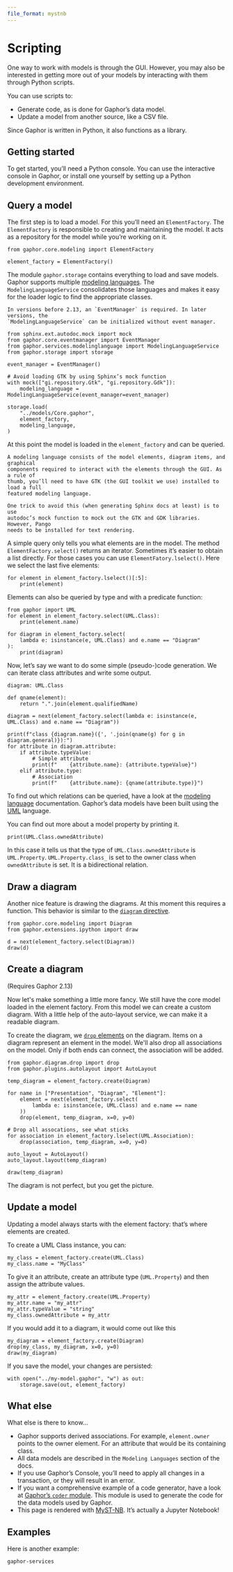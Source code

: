 ```yaml
---
file_format: mystnb
---
```


# Scripting

One way to work with models is through the GUI. However, you may also be
interested in getting more out of your models by interacting with them through
Python scripts.

You can use scripts to:

* Generate code, as is done for Gaphor’s data model.
* Update a model from another source, like a CSV file.

Since Gaphor is written in Python, it also functions as a library.

## Getting started

To get started, you’ll need a Python console. You can use the interactive
console in Gaphor, or install one yourself by setting up a Python development
environment.


## Query a model

The first step is to load a model. For this you’ll need an `ElementFactory`. The
`ElementFactory` is responsible to creating and maintaining the model. It acts
as a repository for the model while you’re working on it.

```{code-cell} ipython3
from gaphor.core.modeling import ElementFactory

element_factory = ElementFactory()
```

The module `gaphor.storage` contains everything to load and save models. Gaphor
supports multiple [modeling languages](modeling_language). The
`ModelingLanguageService` consolidates those languages and makes it easy for the
loader logic to find the appropriate classes.

```{note}
In versions before 2.13, an `EventManager` is required. In later versions, the
`ModelingLanguageService` can be initialized without event manager.
```


```{code-cell} ipython3
from sphinx.ext.autodoc.mock import mock
from gaphor.core.eventmanager import EventManager
from gaphor.services.modelinglanguage import ModelingLanguageService
from gaphor.storage import storage

event_manager = EventManager()

# Avoid loading GTK by using Sphinx’s mock function
with mock(["gi.repository.Gtk", "gi.repository.Gdk"]):
    modeling_language = ModelingLanguageService(event_manager=event_manager)

storage.load(
    "../models/Core.gaphor",
    element_factory,
    modeling_language,
)
```

At this point the model is loaded in the `element_factory` and can be queried.

```{note}
A modeling language consists of the model elements, diagram items, and graphical
components required to interact with the elements through the GUI. As a rule of
thumb, you’ll need to have GTK (the GUI toolkit we use) installed to load a full
featured modeling language.

One trick to avoid this (when generating Sphinx docs at least) is to use
autodoc’s mock function to mock out the GTK and GDK libraries. However, Pango
needs to be installed for text rendering.
```

A simple query only tells you what elements are in the model. The method
`ElementFactory.select()` returns an iterator. Sometimes it’s easier to obtain a
list directly. For those cases you can use `ElementFatory.lselect()`. Here we
select the last five elements:

```{code-cell} ipython3
for element in element_factory.lselect()[:5]:
    print(element)
```

Elements can also be queried by type and with a predicate function:

```{code-cell} ipython3
from gaphor import UML
for element in element_factory.select(UML.Class):
    print(element.name)
```

```{code-cell} ipython3
for diagram in element_factory.select(
    lambda e: isinstance(e, UML.Class) and e.name == "Diagram"
):
    print(diagram)
```

Now, let’s say we want to do some simple (pseudo-)code generation. We can
iterate class attributes and write some output.

```{code-cell} ipython3
diagram: UML.Class

def qname(element):
    return ".".join(element.qualifiedName)

diagram = next(element_factory.select(lambda e: isinstance(e, UML.Class) and e.name == "Diagram"))

print(f"class {diagram.name}({', '.join(qname(g) for g in diagram.general)}):")
for attribute in diagram.attribute:
    if attribute.typeValue:
        # Simple attribute
        print(f"    {attribute.name}: {attribute.typeValue}")
    elif attribute.type:
        # Association
        print(f"    {attribute.name}: {qname(attribute.type)}")
```

To find out which relations can be queried, have a look at the [modeling
language](modeling_language) documentation. Gaphor’s data models have been built
using the [UML](models/uml) language.

You can find out more about a model property by printing it.

```{code-cell} ipython3
print(UML.Class.ownedAttribute)
```

In this case it tells us that the type of `UML.Class.ownedAttribute` is
`UML.Property`. `UML.Property.class_` is set to the owner class when
`ownedAttribute` is set. It is a bidirectional relation.

## Draw a diagram

Another nice feature is drawing the diagrams. At this moment this requires a
function. This behavior is similar to the [`diagram` directive](sphinx).

```{code-cell} ipython3
from gaphor.core.modeling import Diagram
from gaphor.extensions.ipython import draw

d = next(element_factory.select(Diagram))
draw(d)
```

## Create a diagram

(Requires Gaphor 2.13)

Now let's make something a little more fancy. We still have the core model
loaded in the element factory. From this model we can create a custom diagram.
With a little help of the auto-layout service, we can make it a readable
diagram.

To create the diagram, we [`drop` elements](modeling_language:dropping) on the
diagram. Items on a diagram represent an element in the model. We'll also drop
all associations on the model. Only if both ends can connect, the association
will be added.

```{code-cell} ipython3
from gaphor.diagram.drop import drop
from gaphor.plugins.autolayout import AutoLayout

temp_diagram = element_factory.create(Diagram)

for name in ["Presentation", "Diagram", "Element"]:
    element = next(element_factory.select(
        lambda e: isinstance(e, UML.Class) and e.name == name
    ))
    drop(element, temp_diagram, x=0, y=0)

# Drop all assocations, see what sticks
for association in element_factory.lselect(UML.Association):
    drop(association, temp_diagram, x=0, y=0)

auto_layout = AutoLayout()
auto_layout.layout(temp_diagram)

draw(temp_diagram)
```

The diagram is not perfect, but you get the picture.

## Update a model

Updating a model always starts with the element factory: that’s where elements
are created.

To create a UML Class instance, you can:

```{code-cell}
my_class = element_factory.create(UML.Class)
my_class.name = "MyClass"
```

To give it an attribute, create an attribute type (`UML.Property`) and then
assign the attribute values.

```{code-cell} ipython3
my_attr = element_factory.create(UML.Property)
my_attr.name = "my_attr"
my_attr.typeValue = "string"
my_class.ownedAttribute = my_attr
```

If you would add it to a diagram, it would come out like this

```{code-cell} ipython3
my_diagram = element_factory.create(Diagram)
drop(my_class, my_diagram, x=0, y=0)
draw(my_diagram)
```

If you save the model, your changes are persisted:

```{code-cell} ipython3
with open("../my-model.gaphor", "w") as out:
    storage.save(out, element_factory)
```

## What else

What else is there to know…

* Gaphor supports derived associations. For example, `element.owner` points to the owner element. For an attribute that would be its containing class.
* All data models are described in the `Modeling Languages` section of the docs.
* If you use Gaphor’s Console, you’ll need to apply all changes in a transaction, or they will result in an error.
* If you want a comprehensive example of a code generator, have a look at [Gaphor’s `coder` module](https://github.com/gaphor/gaphor/blob/main/gaphor/codegen/coder.py). This module is used to generate the code for the data models used by Gaphor.
* This page is rendered with [MyST-NB](https://myst-nb.readthedocs.io/). It’s actually a Jupyter Notebook!

## Examples

Here is another example:

```{toctree}
gaphor-services
```
